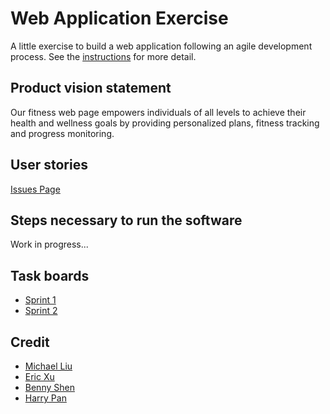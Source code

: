 # Web Application Exercise

A little exercise to build a web application following an agile development process. See the [instructions](instructions.md) for more detail.

## Product vision statement

Our fitness web page empowers individuals of all levels to achieve their health and wellness goals by providing personalized plans, fitness tracking and progress monitoring.

## User stories

[Issues Page](https://github.com/software-students-spring2025/2-web-app-web-crawlers/issues/1)

## Steps necessary to run the software

Work in progress...

## Task boards
- [Sprint 1](https://github.com/orgs/software-students-spring2025/projects/87)
- [Sprint 2](https://github.com/orgs/software-students-spring2025/projects/135)


## Credit
- [Michael Liu](https://github.com/Michaelliu1017)
- [Eric Xu](https://github.com/EricXu1244)
- [Benny Shen](https://github.com/js-montgomery)
- [Harry Pan](https://github.com/pzhiheng)
